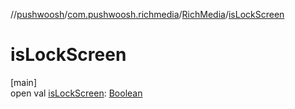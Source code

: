 //[pushwoosh](../../../index.md)/[com.pushwoosh.richmedia](../index.md)/[RichMedia](index.md)/[isLockScreen](is-lock-screen.md)

# isLockScreen

[main]\
open val [isLockScreen](is-lock-screen.md): [Boolean](https://kotlinlang.org/api/latest/jvm/stdlib/kotlin-stdlib/kotlin/-boolean/index.html)
